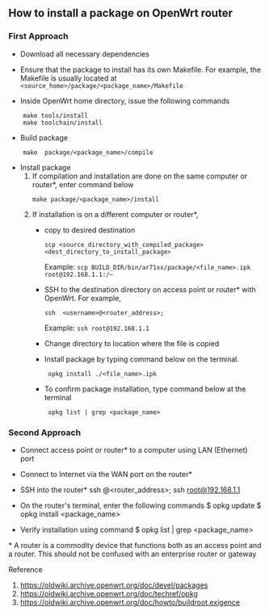 ## How to install a package on OpenWrt router

### First Approach
- Download all necessary dependencies

- Ensure that the package to install has its own Makefile. For example, the Makefile is usually located at ``<source_home>/package/<package_name>/Makefile``

- Inside OpenWrt home directory, issue the following commands
```
    make tools/install
    make toolchain/install
```

- Build package
```
    make  package/<package_name>/compile
```

- Install package
   1. If compilation and installation are done on the same computer or router*, enter command below
        ``` 
        make package/<package_name>/install
        ```        
   2. If installation is on a different computer or router*,
        - copy to desired destination        
            ``` 
            scp <source_directory_with_compiled_package> <dest_directory_to_install_package>
            ```
             Example: ``scp BUILD_DIR/bin/ar71xx/package/<file_name>.ipk  root@192.168.1.1:/~ ``

        - SSH to the destination directory on access point or router*  with OpenWrt. For example,
           ```
           ssh  <username>@<router_address>; 
           ```
            Example: ``ssh root@192.168.1.1``
        - Change directory to location where the file is copied
        - Install package by typing command below on the terminal.
            ```
             opkg install ./<file_name>.ipk
            ```
        - To confirm package installation, type command below at the terminal
            ```
             opkg list | grep <package_name>
            ```
### Second Approach
- Connect access point or router* to a computer using LAN (Ethernet) port

- Connect to Internet via the WAN port on the router*

- SSH into the router*
    ssh  <username>@<router_address>; ssh root@192.168.1.1

- On the router's terminal, enter the following commands
   $ opkg update
   $ opkg install <package_name>

- Verify installation using command
   $ opkg list | grep <package_name>






\* A router is a commodity device that functions both as an access point and a router. This should not be
confused with an enterprise router or gateway


Reference
1. https://oldwiki.archive.openwrt.org/doc/devel/packages
2. https://oldwiki.archive.openwrt.org/doc/techref/opkg
3. https://oldwiki.archive.openwrt.org/doc/howto/buildroot.exigence
